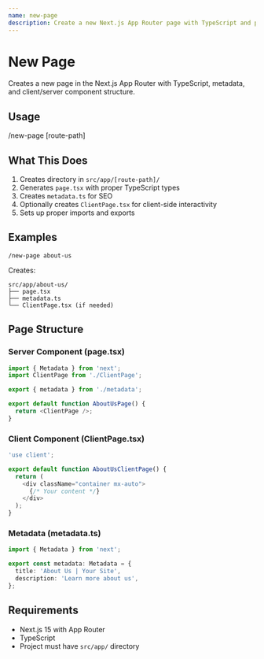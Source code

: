 ```yaml
---
name: new-page
description: Create a new Next.js App Router page with TypeScript and proper structure
---
```


# New Page

Creates a new page in the Next.js App Router with TypeScript, metadata, and client/server component structure.

## Usage

/new-page [route-path]

## What This Does

1. Creates directory in `src/app/[route-path]/`
2. Generates `page.tsx` with proper TypeScript types
3. Creates `metadata.ts` for SEO
4. Optionally creates `ClientPage.tsx` for client-side interactivity
5. Sets up proper imports and exports

## Examples

```
/new-page about-us
```

Creates:
```
src/app/about-us/
├── page.tsx
├── metadata.ts
└── ClientPage.tsx (if needed)
```

## Page Structure

### Server Component (page.tsx)
```typescript
import { Metadata } from 'next';
import ClientPage from './ClientPage';

export { metadata } from './metadata';

export default function AboutUsPage() {
  return <ClientPage />;
}
```

### Client Component (ClientPage.tsx)
```typescript
'use client';

export default function AboutUsClientPage() {
  return (
    <div className="container mx-auto">
      {/* Your content */}
    </div>
  );
}
```

### Metadata (metadata.ts)
```typescript
import { Metadata } from 'next';

export const metadata: Metadata = {
  title: 'About Us | Your Site',
  description: 'Learn more about us',
};
```

## Requirements

- Next.js 15 with App Router
- TypeScript
- Project must have `src/app/` directory
